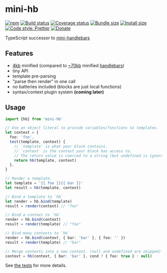 # mini-hb

[![npm](https://img.shields.io/npm/v/mini-hb.svg)](https://www.npmjs.com/package/mini-hb)
[![Build status](https://travis-ci.org/aleclarson/mini-hb.svg?branch=master)](https://travis-ci.org/aleclarson/mini-hb)
[![Coverage status](https://coveralls.io/repos/github/aleclarson/mini-hb/badge.svg?branch=master)](https://coveralls.io/github/aleclarson/mini-hb?branch=master)
[![Bundle size](https://badgen.net/bundlephobia/min/mini-hb)](https://bundlephobia.com/result?p=mini-hb)
[![Install size](https://packagephobia.now.sh/badge?p=mini-hb)](https://packagephobia.now.sh/result?p=mini-hb)
[![Code style: Prettier](https://img.shields.io/badge/code_style-prettier-ff69b4.svg)](https://github.com/prettier/prettier)
[![Donate](https://img.shields.io/badge/Donate-PayPal-green.svg)](https://paypal.me/alecdotbiz)

TypeScript successor to [mini-handlebars](https://www.npmjs.com/package/mini-handlebars)

## Features

- [4kb](https://bundlephobia.com/result?p=mini-hb) minified (compared to [~70kb](https://bundlephobia.com/result?p=handlebars) minified [handlebars](http://npmjs.com/package/handlebars))
- tiny API
- template pre-parsing
- "parse then render" in one call
- no batteries included (blocks are just local functions)
- syntax/context plugin system **(coming later)**

## Usage

```ts
import {hb} from 'mini-hb'

// Use an object literal to provide variables/functions to templates.
let context = {
  foo: 'foo',
  test(template, context) {
    // `template` is what your block contains.
    // `context` is the context your block has access to.
    // The return value is coerced to a string (but undefined is ignored).
    return hb(template, context)
  },
}

// Render a template.
let template = '{{ foo }}{{ bar }}'
let result = hb(template, context)

// Bind a template to `hb`
let render = hb.bind(template)
result = render(context) // "foo"

// Bind a context to `hb`
render = hb.bind(context)
result = render(template) // "foo"

// Bind many contexts to `hb`
render = hb.bind(context, { bar: 'bar' }, { foo: '' })
result = render(template) // "bar"

// Merge contexts into a new context. (null and undefined are skipped)
context = hb(context, { bar: 'bar' }, cond ? { foo: true } : null)
```

See [the tests](/spec) for more details.
